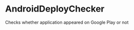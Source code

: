 AndroidDeployChecker
====================

Checks whether application appeared on Google Play or not
